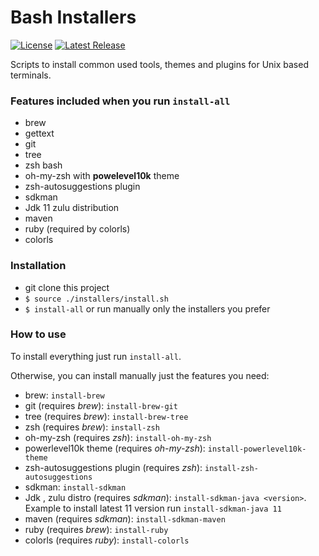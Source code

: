 # Bash Installers

[![License](https://img.shields.io/badge/License-MIT-green.svg?style=flat)](./LICENSE)
[![Latest Release](https://img.shields.io/github/v/release/hdkrus/installers)](https://github.com/hdkrus/installers/releases/latest)

Scripts to install common used tools, themes and plugins for Unix based terminals.

### Features included when you run `install-all`

- brew
- gettext
- git
- tree
- zsh bash
- oh-my-zsh with **powelevel10k** theme
- zsh-autosuggestions plugin
- sdkman
- Jdk 11 zulu distribution
- maven
- ruby (required by colorls)
- colorls

### Installation

- git clone this project
- `$ source ./installers/install.sh`
- `$ install-all` or run manually only the installers you prefer

### How to use

To install everything just run `install-all`.

Otherwise, you can install manually just the features you need:

- brew: `install-brew`
- git (requires *brew*): `install-brew-git`
- tree (requires *brew*): `install-brew-tree`
- zsh (requires *brew*): `install-zsh`
- oh-my-zsh (requires *zsh*): `install-oh-my-zsh`
- powerlevel10k theme (requires *oh-my-zsh*): `install-powerlevel10k-theme`
- zsh-autosuggestions plugin (requires *zsh*): `install-zsh-autosuggestions`
- sdkman: `install-sdkman`
- Jdk <version>, zulu distro (requires *sdkman*): `install-sdkman-java <version>`. Example to install latest 11 version run `install-sdkman-java 11`
- maven (requires *sdkman*): `install-sdkman-maven`
- ruby (requires *brew*): `install-ruby`
- colorls (requires *ruby*): `install-colorls`
